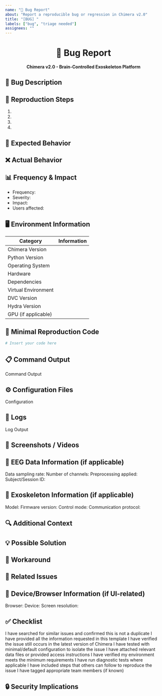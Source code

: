 ```yaml
---
name: "🐛 Bug Report"
about: "Report a reproducible bug or regression in Chimera v2.0"
title: "[BUG] "
labels: ["bug", "triage needed"]
assignees: ""
---
```


<!-- 
🔍 Thanks for taking the time to fill out this bug report!
Before submitting, please search open/closed issues to avoid duplicates.
-->

<div align="center">

# 🐛 Bug Report

**Chimera v2.0 - Brain-Controlled Exoskeleton Platform**

</div>

## 📝 Bug Description

<!-- A clear and concise description of what the bug is. The more details, the better. -->

## 🔄 Reproduction Steps

<!-- Detailed steps to reproduce the behavior consistently -->

1. 
2. 
3. 
4. 

## 🎯 Expected Behavior

<!-- A clear and concise description of what you expected to happen -->

## ❌ Actual Behavior

<!-- What actually happened instead. Include full error messages and screenshots if applicable -->

## 📊 Frequency & Impact

<!-- How often does this bug occur? What is its impact on functionality? -->

- Frequency: <!-- Always / Sometimes / Rarely / Only when... -->
- Severity: <!-- Critical / High / Medium / Low -->
- Impact: <!-- Blocks entire workflow / Affects specific feature / Minor inconvenience -->
- Users affected: <!-- All users / Specific user roles / Specific hardware configurations -->

## 🖥️ Environment Information

<!-- Please provide detailed environment information to help reproduce the issue -->

| Category | Information |
|----------|-------------|
| Chimera Version | <!-- e.g., v2.0.1 --> |
| Python Version | <!-- e.g., 3.9.7 --> |
| Operating System | <!-- e.g., Ubuntu 22.04, Windows 11, macOS 12.3 --> |
| Hardware | <!-- EEG Device Model, Exoskeleton type, CPU/GPU specifications --> |
| Dependencies | <!-- Poetry / pip / conda --> |
| Virtual Environment | <!-- Poetry / venv / conda / etc. --> |
| DVC Version | <!-- e.g., 2.10.0 --> |
| Hydra Version | <!-- e.g., 1.1.1 --> |
| GPU (if applicable) | <!-- Model and driver version --> |

## 🧪 Minimal Reproduction Code

<!-- If applicable, provide the minimal code needed to reproduce the issue -->

```python
# Insert your code here
```

## 📋 Command Output
Command Output

## ⚙️ Configuration Files
Configuration

## 📜 Logs
Log Output

## 📸 Screenshots / Videos

## 🧠 EEG Data Information (if applicable)
Data sampling rate:
Number of channels:
Preprocessing applied:
Subject/Session ID:

## 🤖 Exoskeleton Information (if applicable)
Model:
Firmware version:
Control mode:
Communication protocol:

## 🔍 Additional Context

## 💡 Possible Solution

## 🔄 Workaround

## 📑 Related Issues

## 📱 Device/Browser Information (if UI-related)
Browser:
Device:
Screen resolution:

## ✅ Checklist
 I have searched for similar issues and confirmed this is not a duplicate
 I have provided all the information requested in this template
 I have verified the issue still occurs in the latest version of Chimera
 I have tested with minimal/default configuration to isolate the issue
 I have attached relevant data files or provided access instructions
 I have verified my environment meets the minimum requirements
 I have run diagnostic tests where applicable
 I have included steps that others can follow to reproduce the issue
 I have tagged appropriate team members (if known)

## 🔒 Security Implications
